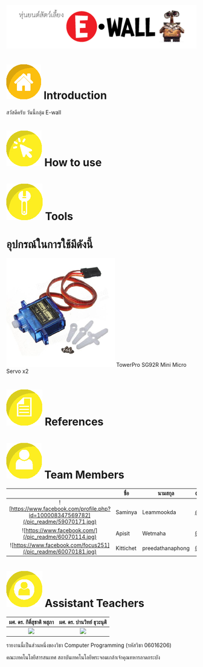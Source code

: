 ![](/pic_readme/logo.jpg)

# ![](/pic_readme/1.jpg) Introduction
สวัสดีครับ วันนี้กลุ่ม E-wall 

# ![](/pic_readme/2.jpg) How to use

# ![](/pic_readme/4.jpg) Tools
  # อุปกรณ์ในการใช้มีดังนี้
  ![](/pic_readme/tool1.jpg)
  TowerPro SG92R Mini Micro Servo x2
# ![](/pic_readme/5.jpg) References


# ![](/pic_readme/6.jpg) Team Members
|  |ชื่อ|นามสกุล|GitHub Username|รหัสนักศึกษา|
|:-:|--|------|---------------|---------|
|![https://www.facebook.com/profile.php?id=100008347569782](/pic_readme/59070171.jpg)|Saminya|Leammookda|[@it59070171](https://github.com/it59070171)|59070171|
|![https://www.facebook.com/](/pic_readme/60070114.jpg)|Apisit|Wetmaha|[@Apisit60070114](https://github.com/Apisit60070114)|60070114|
|![https://www.facebook.com/focus251](/pic_readme/60070181.jpg)|Kittichet|preedathanaphong|[@Focus565](https://github.com/Focus565)|60070181|


# ![](/pic_readme/8.jpg) Assistant Teachers
|ผศ. ดร. กิติ์สุชาติ พสุภา|ผศ. ดร. ปานวิทย์ ธุวะนุติ|
|:-:|:-:|
|![](/pic_readme/AjOng.jpg)|![](/pic_readme/AjPanwit.jpg)|

รายงานนี้เป็นส่วนหนึ่งของวิชา Computer Programming (รหัสวิชา 06016206)

คณะเทคโนโลยีสารสนเทศ สถาบันเทคโนโลยีพระจอมเกล้าเจ้าคุณทหารลาดกระบัง
